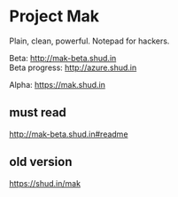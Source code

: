 # Project Mak

Plain, clean, powerful. Notepad for hackers. 

Beta: http://mak-beta.shud.in  
Beta progress: http://azure.shud.in

Alpha: https://mak.shud.in

## must read
http://mak-beta.shud.in#readme

## old version

https://shud.in/mak
